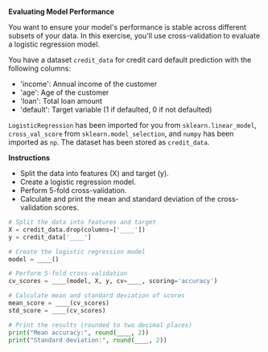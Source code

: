 **Evaluating Model Performance**

You want to ensure your model's performance is stable across different subsets of your data. In this exercise, you'll use cross-validation to evaluate a logistic regression model.

You have a dataset `credit_data` for credit card default prediction with the following columns:
- 'income': Annual income of the customer
- 'age': Age of the customer
- 'loan': Total loan amount
- 'default': Target variable (1 if defaulted, 0 if not defaulted)

`LogisticRegression` has been imported for you from `sklearn.linear_model`, `cross_val_score` from `sklearn.model_selection`, and `numpy` has been imported as `np`. The dataset has been stored as `credit_data`.

**Instructions**
* Split the data into features (X) and target (y).
* Create a logistic regression model.
* Perform 5-fold cross-validation.
* Calculate and print the mean and standard deviation of the cross-validation scores.

```python
# Split the data into features and target
X = credit_data.drop(columns=['____'])
y = credit_data['____']

# Create the logistic regression model
model = ____()

# Perform 5-fold cross-validation
cv_scores = ____(model, X, y, cv=____, scoring='accuracy')

# Calculate mean and standard deviation of scores
mean_score = ____(cv_scores)
std_score = ____(cv_scores)

# Print the results (rounded to two decimal places)
print("Mean accuracy:", round(____, 2))
print("Standard deviation:", round(____, 2))
```
